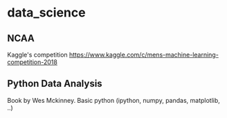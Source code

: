 # data_science

## NCAA
Kaggle's competition https://www.kaggle.com/c/mens-machine-learning-competition-2018

## Python Data Analysis
Book by Wes Mckinney. Basic python (ipython, numpy, pandas, matplotlib, ..)
